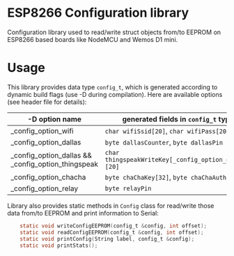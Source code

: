 # ESP8266 Configuration library
Configuration library used to read/write struct objects from/to EEPROM on ESP8266 based boards like NodeMCU and Wemos D1 mini.

# Usage

This library provides data type `config_t`, which is generated according to dynamic build flags (use -D during compilation). Here are available options (see header file for details):

-D option name|generated fields in `config_t` type
--------------|-----------------------------------
_config_option_wifi|`char wifiSsid[20]`, `char wifiPass[20]`
_config_option_dallas|`byte dallasCounter`, `byte dallasPin`
_config_option_dallas && _config_option_thingspeak|`char thingspeakWriteKey[_config_option_dallas][20]`
_config_option_chacha|`byte chaChaKey[32]`, `byte chaChaAuth[16]`
_config_option_relay|`byte relayPin`


Library also provides static methods in `Config` class for read/write those data from/to EEPROM and print information to Serial:
```C
    static void writeConfigEEPROM(config_t &config, int offset);
    static void readConfigEEPROM(config_t &config, int offset);
    static void printConfig(String label, config_t &config);
    static void printStats();
```